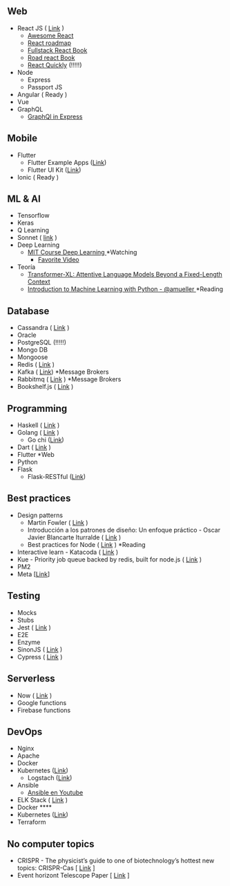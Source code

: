 

## Web 
 - React JS ( [Link](https://reactjs.org/) )
 	- [Awesome React](https://github.com/enaqx/awesome-react)
	- [React roadmap](https://github.com/adam-golab/react-developer-roadmap)
	- [Fullstack React Book](https://www.fullstackreact.com/)
	- [Road react Book](https://roadtoreact.com)
	- [React Quickly](https://www.manning.com/books/react-quickly)  (!!!!!)
 - Node 
 	- Express
 	- Passport JS
 - Angular ( Ready ) 
 - Vue
 - GraphQL
 	- [GraphQl in Express](https://graphql.org/graphql-js/running-an-express-graphql-server/)
 
## Mobile
 - Flutter
   - Flutter Example Apps ([Link](https://github.com/iampawan/FlutterExampleApps))
   - Flutter UI Kit ([Link](https://github.com/iampawan/Flutter-UI-Kit))
 - Ionic ( Ready ) 

## ML & AI 
 - Tensorflow 
 - Keras 
 - Q Learning
 - Sonnet ( [link](https://github.com/deepmind/sonnet) )
 - Deep Learning
	- [ MIT Course Deep Learning ](https://deeplearning.mit.edu/)  *Watching
		- [ Favorite Video ](https://www.youtube.com/watch?v=1L0TKZQcUtA)
 - Teoría 
 	- [Transformer-XL: Attentive Language Models Beyond a Fixed-Length Context](https://arxiv.org/abs/1901.02860)
	- [ Introduction to Machine Learning with Python - @amueller ](https://github.com/amueller/introduction_to_ml_with_python) *Reading
	

## Database
 - Cassandra ( [Link](http://cassandra.apache.org/) ) 
 - Oracle 
 - PostgreSQL (!!!!!)
 - Mongo DB 
  - Mongoose
 - Redis ( [Link](https://redis.io/) )
 - Kafka ( [Link](https://kafka.apache.org/)) *Message Brokers
 - Rabbitmq ( [Link](https://www.rabbitmq.com/) ) *Message Brokers
 - Bookshelf.js ( [Link]( https://bookshelfjs.org/ ) ) 
  

## Programming
 - Haskell ( [Link](https://www.haskell.org/) )
 - Golang ( [Link](https://golang.org/#) )
   - Go chi ([Link](https://github.com/go-chi/chi))
 - Dart ( [Link](https://www.dartlang.org/) ) 
  - Flutter *Web
 - Python 
  - Flask 
    - Flask-RESTful ([Link]( https://flask-restful.readthedocs.io/en/latest/ ))

## Best practices
 - Design patterns
	- Martin Fowler ( [Link](https://martinfowler.com/) )
  	- Introducción a los patrones de diseño: Un enfoque práctico - Oscar Javier Blancarte Iturralde  ( [Link](https://www.amazon.com.mx/Introducci%C3%B3n-los-patrones-dise%C3%B1o-pr%C3%A1ctico-ebook/dp/B01M9CG9QL/ref=sr_1_1?ie=UTF8&qid=1549767764&sr=8-1&keywords=patrones+de+dise%C3%B1o) )
	- Best practices for Node ( [Link]( https://github.com/i0natan/nodebestpractices ) ) *Reading
 - Interactive learn - Katacoda ( [Link](https://www.katacoda.com/learn) ) 
 - Kue - Priority job queue backed by redis, built for node.js ( [Link](https://github.com/Automattic/kue) )
 - PM2
 - Meta [[Link](https://github.com/mateodelnorte/meta)]
 
 ## Testing 
 - Mocks
 - Stubs 
 - Jest ( [Link](https://jestjs.io/) )
 - E2E
 - Enzyme
 - SinonJS ( [Link](https://sinonjs.org/) )
 - Cypress ( [Link](https://www.cypress.io/) )
 
 ## Serverless 
 - Now ( [Link](https://zeit.co/now) )
 - Google functions 
 - Firebase functions 

## DevOps 
 - Nginx 
 - Apache
 - Docker
 - Kubernetes ([Link](https://github.com/pablokbs/peladonerd))
   - Logstach ([Link](https://www.elastic.co/es/products/logstash))
 - Ansible
 	- [Ansible en Youtube](https://www.youtube.com/watch?v=Zimn-UCbQ0A)
 -  ELK Stack ( [Link](https://www.elastic.co/elk-stack) )
 - Docker **** 
 - Kubernetes ([Link](https://www.youtube.com/watch?v=LGm-DbLfJLM&list=PLqRCtm0kbeHA5M_E_Anwu-vh4NWlgrOY_))
 - Terraform 
 
 ## No computer topics 
  - CRISPR - The physicist’s guide to one of biotechnology’s hottest
new topics: CRISPR-Cas  [ [Link](https://arxiv.org/pdf/1712.09865.pdf) ]
  - Event horizont Telescope Paper [ [Link](https://iopscience-event-horizon.s3.amazonaws.com/article/10.3847/2041-8213/ab0ec7/The_Event_Horizon_Telescope_Collaboration_2019_ApJL_875_L1.pdf) ]
